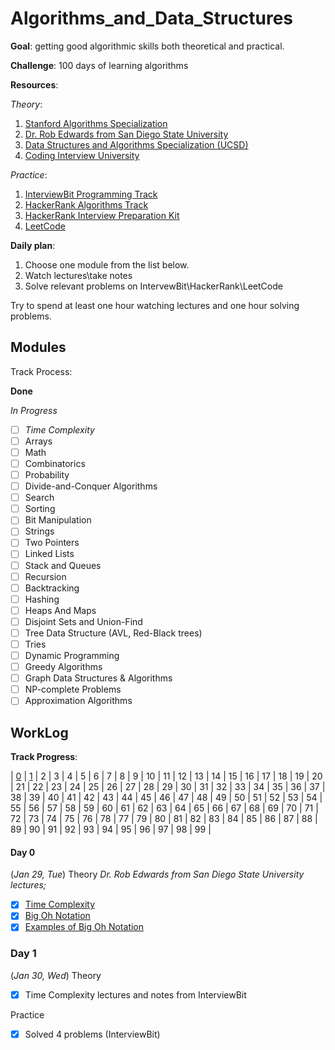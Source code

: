 # Algorithms_and_Data_Structures
**Goal**: getting good algorithmic skills both theoretical and practical.

**Challenge**: 100 days of learning algorithms

**Resources**:

*Theory*:
1. [Stanford Algorithms Specialization](https://www.coursera.org/specializations/algorithms)
2. [Dr. Rob Edwards from San Diego State University](https://www.youtube.com/watch?v=zgCnMvvw6Oo&list=PLpPXw4zFa0uKKhaSz87IowJnOTzh9tiBk)
3. [Data Structures and Algorithms Specialization (UCSD)](https://www.coursera.org/specializations/data-structures-algorithms?)
4. [Coding Interview University](https://github.com/jrenjenka/coding-interview-university)

*Practice*:
1. [InterviewBit Programming Track](https://www.interviewbit.com/courses/programming/)
2. [HackerRank Algorithms Track](https://www.hackerrank.com/domains/algorithms)
3. [HackerRank Interview Preparation Kit](https://www.hackerrank.com/interview/interview-preparation-kit)
4. [LeetCode](https://leetcode.com/problemset/algorithms/)

**Daily plan**:
1. Choose one module from the list below.
2. Watch lectures\take notes
3. Solve relevant problems on IntervewBit\HackerRank\LeetCode

Try to spend at least one hour watching lectures and one hour solving problems.

## Modules
Track Process:

**Done**

*In Progress*

- [ ] *Time Complexity*
- [ ] Arrays
- [ ] Math
- [ ] Combinatorics
- [ ] Probability
- [ ] Divide-and-Conquer Algorithms
- [ ] Search
- [ ] Sorting
- [ ] Bit Manipulation
- [ ] Strings
- [ ] Two Pointers
- [ ] Linked Lists
- [ ] Stack and Queues
- [ ] Recursion
- [ ] Backtracking
- [ ] Hashing
- [ ] Heaps And Maps
- [ ] Disjoint Sets and Union-Find
- [ ] Tree Data Structure (AVL, Red-Black trees)
- [ ] Tries
- [ ] Dynamic Programming
- [ ] Greedy Algorithms
- [ ] Graph Data Structures & Algorithms
- [ ] NP-complete Problems
- [ ] Approximation Algorithms

## WorkLog
**Track Progress**:

| [0](#day-0) | [1](#day-1) | 2 | 3 | 4 | 5 | 6 | 7 | 8 | 9 | 10 | 11 | 12 | 13 | 14 | 15 | 16 | 17 | 18 | 19 | 20 | 21 | 22 | 23 | 24 | 25 | 26 | 27 | 28 | 29 | 30 | 31 | 32 | 33 | 34 | 35 | 36 | 37 | 38 | 39 | 40 | 41 | 42 | 43 | 44 | 45 | 46 | 47 | 48 | 49 | 50 | 51 | 52 | 53 | 54 | 55 | 56 | 57 | 58 | 59 | 60 | 61 | 62 | 63 | 64 | 65 | 66 | 67 | 68 | 69 | 70 | 71 | 72 | 73 | 74 | 75 | 76 | 78 | 77 | 79 | 80 | 81 | 82 | 83 | 84 | 85 | 86 | 87 | 88 | 89 | 90 | 91 | 92 | 93 | 94 | 95 | 96 | 97 | 98 | 99 |

#### Day 0
(*Jan 29, Tue*)
Theory
*Dr. Rob Edwards from San Diego State University lectures;*
- [x] [Time Complexity](https://youtu.be/IgeJmTKQlKs?list=PLpPXw4zFa0uKKhaSz87IowJnOTzh9tiBk)
- [x] [Big Oh Notation](https://youtu.be/vsgrJrphEHo?list=PLpPXw4zFa0uKKhaSz87IowJnOTzh9tiBk)
- [x] [Examples of Big Oh Notation](https://youtu.be/66ovUEE0bQI?list=PLpPXw4zFa0uKKhaSz87IowJnOTzh9tiBk)

### Day 1
(*Jan 30, Wed*)
Theory
- [x] Time Complexity lectures and notes from InterviewBit

Practice
- [x] Solved 4 problems (InterviewBit)
